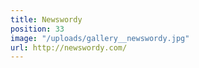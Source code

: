 ```yaml
---
title: Newswordy
position: 33
image: "/uploads/gallery__newswordy.jpg"
url: http://newswordy.com/
---
```


